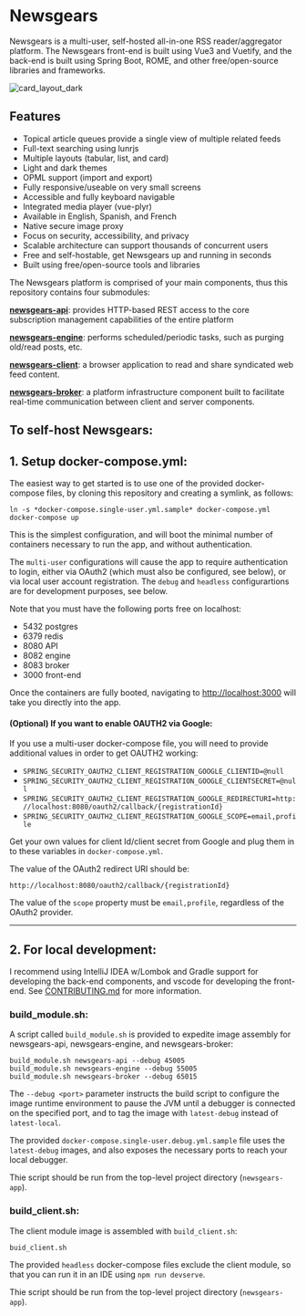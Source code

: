 <link rel="stylesheet" type="text/css" href="style.css">

# Newsgears

Newsgears is a multi-user, self-hosted all-in-one RSS reader/aggregator platform. The Newsgears front-end is built using Vue3 and Vuetify, and the back-end is built using Spring Boot, ROME, and other free/open-source libraries and frameworks.  

![card_layout_dark](https://github.com/lostsidewalk/newsgears-app/assets/75078721/07ae7e2a-d161-40f3-ad65-7b870acdb442)

## Features

- Topical article queues provide a single view of multiple related feeds  
- Full-text searching using lunrjs  
- Multiple layouts (tabular, list, and card)   
- Light and dark themes 
- OPML support (import and export) 
- Fully responsive/useable on very small screens 
- Accessible and fully keyboard navigable
- Integrated media player (vue-plyr) 
- Available in English, Spanish, and French 
- Native secure image proxy 
- Focus on security, accessibility, and privacy 
- Scalable architecture can support thousands of concurrent users
- Free and self-hostable, get Newsgears up and running in seconds
- Built using free/open-source tools and libraries 

The Newsgears platform is comprised of your main components, thus this repository contains four submodules:

**[newsgears-api](https://github.com/lostsidewalk/newsgears-api)**: provides HTTP-based REST access to the core subscription management capabilities of the entire platform

**[newsgears-engine](https://github.com/lostsidewalk/newsgears-engine)**: performs scheduled/periodic tasks, such as purging old/read posts, etc.

**[newsgears-client](https://github.com/lostsidewalk/newsgears-client)**: a browser application to read and share syndicated web feed content.  

**[newsgears-broker](https://github.com/lostsidewalk/newsgears-broker)**: a platform infrastructure component built to facilitate real-time communication between client and server components.

## To self-host Newsgears:

## 1. Setup docker-compose.yml:

The easiest way to get started is to use one of the provided docker-compose files, by cloning this repository and creating a symlink, as follows: 

```
ln -s *docker-compose.single-user.yml.sample* docker-compose.yml
docker-compose up  
```

This is the simplest configuration, and will boot the minimal number of containers necessary to run the app, and without authentication.  

The `multi-user` configurations will cause the app to require authentication to login, either via OAuth2 (which must also be configured, see below), or via local user account registration.  The `debug` and `headless` configurartions are for development purposes, see below. 

Note that you must have the following ports free on localhost: 
- 5432 postgres
- 6379 redis
- 8080 API
- 8082 engine
- 8083 broker
- 3000 front-end

Once the containers are fully booted, navigating to [http://localhost:3000](http://localhost:3000) will take you directly into the app.   

#### (Optional) If you want to enable OAUTH2 via Google:

If you use a multi-user docker-compose file, you will need to provide additional values in order to get OAUTH2 working: 

- ```SPRING_SECURITY_OAUTH2_CLIENT_REGISTRATION_GOOGLE_CLIENTID=@null```
- ```SPRING_SECURITY_OAUTH2_CLIENT_REGISTRATION_GOOGLE_CLIENTSECRET=@null```
- ```SPRING_SECURITY_OAUTH2_CLIENT_REGISTRATION_GOOGLE_REDIRECTURI=http://localhost:8080/oauth2/callback/{registrationId}```
- ```SPRING_SECURITY_OAUTH2_CLIENT_REGISTRATION_GOOGLE_SCOPE=email,profile```

Get your own values for client Id/client secret from Google and plug them in to these variables in ```docker-compose.yml```. 

The value of the OAuth2 redirect URI should be:

```
http://localhost:8080/oauth2/callback/{registrationId}
```

The value of the ```scope``` property must be ```email,profile```, regardless of the OAuth2 provider.

<hr>

## 2. For local development: 

I recommend using IntelliJ IDEA w/Lombok and Gradle support for developing the back-end components, and vscode for developing the front-end. See [CONTRIBUTING.md](CONTRIBUTING.md) for more information.  

### build_module.sh: 

A script called `build_module.sh` is provided to expedite image assembly for newsgears-api, newsgears-engine, and newsgears-broker:  

```
build_module.sh newsgears-api --debug 45005 
build_module.sh newsgears-engine --debug 55005 
build_module.sh newsgears-broker --debug 65015
```

The `--debug <port>` parameter instructs the build script to configure the image runtime environment to pause the JVM until a debugger is connected on the specified port, and to tag the image with `latest-debug` instead of `latest-local`.  

The provided `docker-compose.single-user.debug.yml.sample` file uses the `latest-debug` images, and also exposes the necessary ports to reach your local debugger.  

Thie script should be run from the top-level project directory (`newsgears-app`).  

### build_client.sh: 

The client module image is assembled with `build_client.sh`: 

```
buid_client.sh
```

The provided `headless` docker-compose files exclude the client module, so that you can run it in an IDE using `npm run devserve`. 

Thie script should be run from the top-level project directory (`newsgears-app`).  
